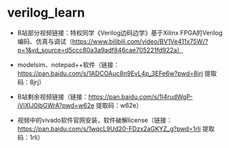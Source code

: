 # verilog_learn

- B站部分视频链接：特权同学《Verilog边码边学》基于Xilinx FPGA的Verilog编码、仿真与调试（https://www.bilibili.com/video/BV1Ve411x75W/?p=1&vd_source=d5ccc80a3a9adf846cae705221fd922a）

- modelsim、notepad++软件（链接：https://pan.baidu.com/s/1ADCOAuc8n9EvL4p_3EFe6w?pwd=8jrj 提取码：8jrj）

- B站剩余视频链接（链接：https://pan.baidu.com/s/1I4rudWgP-iViXlJ0ibGWrA?pwd=w62e 提取码：w62e）
- 视频中的vivado软件官网安装，软件破解license（链接：https://pan.baidu.com/s/1wqcL9Ud20-FDzx2aGKYZ_g?pwd=1rli 提取码：1rli）

